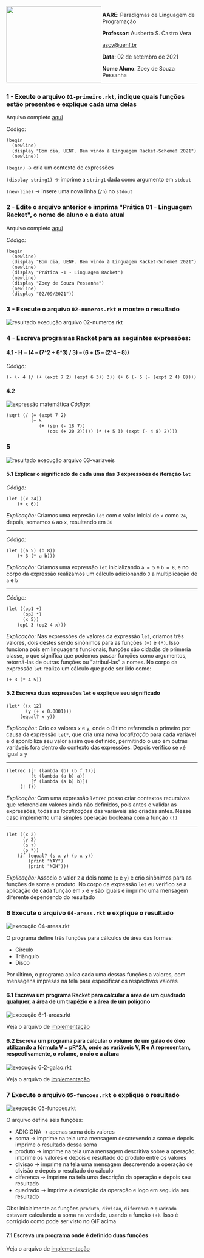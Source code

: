 <img align="left" width="250" height="200" src="../../assets/uenf.png" />

**AARE**: Paradigmas de Linguagem de Programação

**Professor**: Ausberto S. Castro Vera

[ascv@uenf.br](mailto:ascv@uenf.br)

**Data**: 02 de setembro de 2021

**Nome Aluno**: Zoey de Souza Pessanha

---

### 1 - Exeute o arquivo `01-primeiro.rkt`, indique quais funções estão presentes e explique cada uma delas

Arquivo completo [aqui](./01-primeiro.rkt)

Código:
```racket
(begin
  (newline)
  (display "Bom dia, UENF. Bem vindo à Linguagem Racket-Scheme! 2021")
  (newline))
```

`(begin)` -> cria um contexto de expressões

`(display string1)` -> imprime a `string1` dada como argumento em `stdout`

`(new-line)` -> insere uma nova linha (`/n`) no `stdout`

### 2 - Edite o arquivo anterior e imprima "Prática 01 - Linguagem Racket", o nome do aluno e a data atual

Arquivo completo [aqui](./01-primeiro.rkt)

_Código:_
```racket
(begin
  (newline)
  (display "Bom dia, UENF. Bem vindo à Linguagem Racket-Scheme! 2021")
  (newline)
  (display "Prática -1 - Linguagem Racket")
  (newline)
  (display "Zoey de Souza Pessanha")
  (newline)
  (display "02/09/2021"))
```

### 3 - Execute o arquivo `02-numeros.rkt` e mostre o resultado
![resultado execução arquivo 02-numeros.rkt](./assets/02-numeros.gif)

### 4 - Escreva  programas Racket para as seguintes expressões:
#### 4.1 - H =  (4 – (7^2 + 6^3) / 3) – (6 + (5 – (2^4 – 8))
_Código:_
```racket
(- (- 4 (/ (+ (expt 7 2) (expt 6 3)) 3)) (+ 6 (- 5 (- (expt 2 4) 8))))
```
#### 4.2
![expressão matemática](./assets/4_2-sqrt.png)
_Código:_
```racket
(sqrt (/ (+ (expt 7 2)
	     (+ 5
		    (+ (sin (- 18 7))
			   (cos (+ 20 2))))) (* (+ 5 3) (expt (- 4 8) 2))))
```

### 5
![resultado execução arquivo 03-variaveis](./assets/03-variaveis.gif)
#### 5.1 Explicar o significado de cada uma das 3 expressões  de iteração `let`
_Código:_
```racket
(let ((x 24))
	(+ x 6))
```

_Explicação:_ Criamos uma expresão `let` com o valor inicial de `x` como `24`, depois, somamos `6` ao `x`, resultando em `30`

---

_Código:_
```racket
(let ((a 5) (b 8))
	(+ 3 (* a b)))
```

_Explicação:_ Criamos uma expressão `let` inicializando `a = 5` e `b = 8`, e no corpo da expressão realizamos um cálculo adicionando `3` a multiplicação de `a` e `b`

---

_Código:_
```racket
(let ((op1 +)
      (op2 *)
      (x 5))
	(op1 3 (op2 4 x)))
```

_Explicação:_ Nas expressões de valores da expressão `let`, criamos três valores, dois destes sendo sinônimos para as funções `(+)` e `(*)`. Isso funciona pois em linguagens funcionais, funções são cidadãs de primeria classe, o que significa que podemos passar funções como argumentos, retorná-las de outras funções ou "atribuí-las" a nomes. No corpo da expressão `let` realizo um cálculo que pode ser lido como:

```racket
(+ 3 (* 4 5))
```

#### 5.2 Escreva duas expressões `let` e explique seu significado

```racket
(let* ((x 12)
	   (y (+ x 0.0001)))
	 (equal? x y))
```

_Explicação:_: Crio os valores `x` e `y`, onde o último referencia o primeiro por causa da expressão `let*`, que cria uma nova _localização_ para cada variável e disponibiliza seu valor assim que definido, permitindo o uso em outras variáveis fora dentro do contexto das expressões. Depois verifico se `x`é igual a `y`

---

```racket
(letrec ([! (lambda (b) (b f t))]
	     [t (lambda (a b) a)]
	     [f (lambda (a b) b)])
	 (! f))
```

_Explicação:_ Com uma expressão `letrec` posso criar contextos recursivos que referenciam valores ainda não definidos, pois antes e validar as expressões, todas as _localizações_ das variáveis são criadas antes. Nesse caso implemento uma simples operação booleana com a função `(!)`

---

```racket
(let ((x 2)
	  (y 2)
	  (s +)
	  (p *))
	(if (equal? (s x y) (p x y))
		(print "YAY")
		(print "NOH")))
```

_Explicação:_ Associo o valor `2` a dois nome (`x` e `y`) e crio sinônimos para as funções de soma e produto. No corpo da expressão `let` eu verifico se a aplicação de cada função em `x` e `y` são iguais e imprimo uma mensagem diferente dependendo do resultado

### 6 Execute o arquivo `04-areas.rkt` e explique o resultado
![execução 04-areas.rkt](./assets/04-areas.gif)

O programa define três funções para cálculos de área das formas:
- Circulo
- Triângulo
- Disco

Por último, o programa aplica cada uma dessas funções a valores, com mensagens impresas na tela para especificar os respectivos valores

#### 6.1 Escreva um programa Racket para calcular a área de um quadrado qualquer, a área de um trapézio e a área de um polígono

![execução 6-1-areas.rkt](./assets/6-1-areas.gif)

Veja o arquivo de [implementação](./6-1-areas.rkt)

#### 6.2 Escreva um programa para calcular o volume de um galão de óleo utilizando a fórmula V = pR^2A, onde as variáveis V, R e A representam, respectivamente, o volume, o raio e a altura

![execução 6-2-galao.rkt](./assets/6-2-galao.gif)

Veja o arquivo de [implementação](./6-2-galao.rkt)

### 7 Execute o arquivo `05-funcoes.rkt` e explique o resultado

![execução 05-funcoes.rkt](./assets/05-funcoes.gif)

O arquivo define seis funções:
- ADICIONA -> apenas soma dois valores
- soma -> imprime na tela uma mensagem descrevendo a soma e depois imprime o resultado dessa soma
- produto -> imprime na tela uma mensagem descritiva sobre a operação, imprime os valores e depois o resultado do produto entre os valores
- divisao -> imprime na tela uma mensagem descrevendo a operação de divisão e depois o resultado do cálculo
- diferenca -> imprime na tela uma descrição da operação e depois seu resultado
- quadrado -> imprime a descrição da operação e logo em seguida seu resultado

Obs: inicialmente as funções `produto`, `divisao`, `diferenca` e `quadrado` estavam calculando a soma na verdade, usando a função `(+)`. Isso é corrigido como pode ser visto no GIF acima

#### 7.1 Escreva um programa onde é definido duas funções

Veja o arquivo de [implementação](./7-1-funcoes.rkt)
